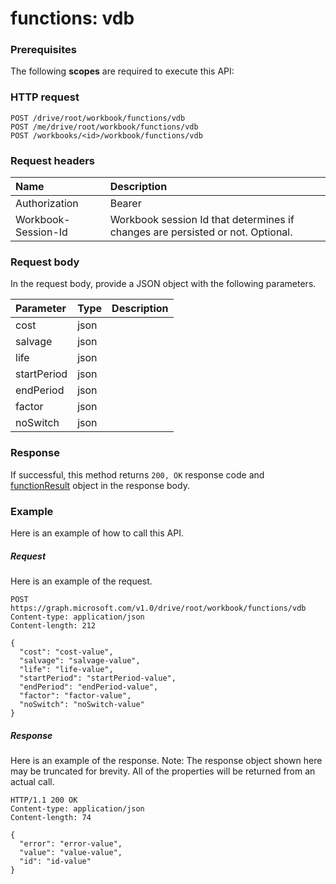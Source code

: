 # functions: vdb


### Prerequisites
The following **scopes** are required to execute this API: 
### HTTP request
<!-- { "blockType": "ignored" } -->
```http
POST /drive/root/workbook/functions/vdb
POST /me/drive/root/workbook/functions/vdb
POST /workbooks/<id>/workbook/functions/vdb

```
### Request headers
| Name       | Description|
|:---------------|:----------|
| Authorization  | Bearer <code>|
| Workbook-Session-Id  | Workbook session Id that determines if changes are persisted or not. Optional.|

### Request body
In the request body, provide a JSON object with the following parameters.

| Parameter	   | Type	|Description|
|:---------------|:--------|:----------|
|cost|json||
|salvage|json||
|life|json||
|startPeriod|json||
|endPeriod|json||
|factor|json||
|noSwitch|json||

### Response
If successful, this method returns `200, OK` response code and [functionResult](../resources/functionresult.md) object in the response body.

### Example
Here is an example of how to call this API.
##### Request
Here is an example of the request.
<!-- {
  "blockType": "request",
  "name": "functions_vdb"
}-->
```http
POST https://graph.microsoft.com/v1.0/drive/root/workbook/functions/vdb
Content-type: application/json
Content-length: 212

{
  "cost": "cost-value",
  "salvage": "salvage-value",
  "life": "life-value",
  "startPeriod": "startPeriod-value",
  "endPeriod": "endPeriod-value",
  "factor": "factor-value",
  "noSwitch": "noSwitch-value"
}
```

##### Response
Here is an example of the response. Note: The response object shown here may be truncated for brevity. All of the properties will be returned from an actual call.
<!-- {
  "blockType": "response",
  "truncated": true,
  "@odata.type": "microsoft.graph.functionResult"
} -->
```http
HTTP/1.1 200 OK
Content-type: application/json
Content-length: 74

{
  "error": "error-value",
  "value": "value-value",
  "id": "id-value"
}
```

<!-- uuid: 8fcb5dbc-d5aa-4681-8e31-b001d5168d79
2015-10-25 14:57:30 UTC -->
<!-- {
  "type": "#page.annotation",
  "description": "functions: vdb",
  "keywords": "",
  "section": "documentation",
  "tocPath": ""
}-->